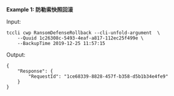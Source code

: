 **Example 1: 防勒索快照回滚**



Input: 

```
tccli cwp RansomDefenseRollback --cli-unfold-argument  \
    --Quuid 1c26308c-5493-4eaf-a817-112ec25f499e \
    --BackupTime 2019-12-25 11:57:15
```

Output: 
```
{
    "Response": {
        "RequestId": "1ce68339-8828-457f-b358-d5b1b34e4fe9"
    }
}
```

